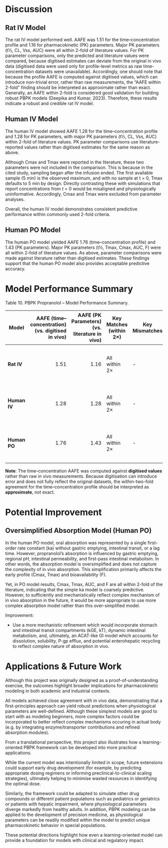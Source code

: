 # Discussion
## Rat IV Model
The rat IV model performed well. AAFE was 1.51 for the time–concentration profile and 1.16 for pharmacokinetic (PK) parameters. Major PK parameters (t½, CL, Vss, AUC) were all within 2-fold of literature values. For PK parameter comparisons, only the predicted and literature values were compared, because digitised estimates can deviate from the original in vivo data (digitised data were used only for profile-level metrics as raw time-concentration datasets were unavailable). Accordingly, one should note that because the profile AAFE is computed against digitised values, which can introduce non-trivial error, rather than raw measurements, the “AAFE within 2-fold” finding should be interpreted as approximate rather than exact. Generally, an AAFE within 2-fold is considered good validation for building robust PBPK models (Deepika and Kumar, 2023). Therefore, these results indicate a robust and credible rat IV model.


## Human IV Model
The human IV model showed AAFE 1.28 for the time–concentration profile and 1.28 for PK parameters, with major PK parameters (t½, CL, Vss, AUC) within 2-fold of literature values. PK parameter comparisons use literature-reported values rather than digitised estimates for the same reason as above.

Although Cmax and Tmax were reported in the literature, these two parameters were not included in the comparison. This is because in the cited study, sampling began after the infusion ended. The first available sample (5 min) is the observed maximum, and with no sample at t = 0, Tmax defaults to 5 min by design. Directly contrasting these with simulations that report concentrations from t = 0 would be misaligned and physiologically uninformative. Accordingly, Cmax and Tmax were excluded from parameter analyses.

Overall, the human IV model demonstrates consistent predictive performance within commonly used 2-fold criteria.

## Human PO Model
The human PO model yielded AAFE 1.76 (time–concentration profile) and 1.43 (PK parameters). Major PK parameters (t½, Tmax, Cmax, AUC, F) were all within 2-fold of literature values. As above, parameter comparisons were made against literature rather than digitised estimates. These findings support that the human PO model also provides acceptable predictive accuracy.


# Model Performance Summary

Table 10. PBPK Propranolol – Model Performance Summary.

| Model        |        AAFE (time–concentration) (vs. digitised in vivo) |                          AAFE (PK Parameters) (vs. literature in vivo) | Key Matches (within 2×)       | Key Mismatches                                                           | Overall Conclusion                                                                                           |
| ------------ | -----------------------: | --------------------------------------------: | ----------------------------- | ------------------------------------------------------------------------ | ------------------------------------------------------------------------------------------------------------ |
| **Rat IV**   |                      1.51 |                1.16 | All within 2× | -                                            | Good agreement. Reliable and predictive model.                                 |
| **Human IV** | 1.28 | 1.28 | All within 2×             | - | Good agreement. Reliable and predictive model.           |
| **Human PO** |                     1.76 |         1.43 | All within 2×        | -    |Good agreement. Reliable and predictive model.   |

**Note**: The time–concentration AAFE was computed against **digitised values** rather than raw in vivo measurements. Because digitisation can introduce error and does not fully reflect the original datasets, the within-two-fold agreement for the time–concentration profile should be interpreted as **approximate**, not exact.


# Potential Improvement

## Oversimplified Absorption Model (Human PO)
In the human PO model, oral absorption was represented by a single first-order rate constant (ka) without gastric emptying, intestinal transit, or a lag time. However, propranolol’s absorption is influenced by gastric emptying, regional pH, intestinal permeability, and first-pass intestinal metabolism. In other words, the absorption model is oversimplified and does not capture the complexity of in vivo absorption. This simplification primarily affects the early profile (Cmax, Tmax) and bioavailability (F). 

Yet, in PO model results, Cmax, Tmax, AUC, and F are all within 2-fold of the literature, indicating that the simple ka model is coarsely predictive. However, to sufficiently and mechanistically reflect complex mechanism of in vivo absorption in the future, it would be more appropriate to use more complex absorption model rather than this over-simplified model. 

Improvement:
- Use a more mechanistic refinement which would incorporate stomach and intestinal transit compartments (kGE, kT), dynamic intestinal metabolism, and, ultimately, an ACAT-like GI model which accounts for dissolution, solubility, P-gp efflux, and potential enterohepatic recycling to reflect complex nature of absorption in vivo.

# Applications & Future Work
Although this project was originally designed as a proof-of-understanding exercise, the outcomes highlight broader implications for pharmacokinetic modeling in both academic and industrial contexts. 

All models achieved close agreement with in vivo data, demonstrating that a first-principles approach can yield robust predictions when physiological parameters are well-defined. Although these simplest models are good to start with as modeling beginners, more complex factors could be incorporated to better reflect complex mechanisms occuring in actual body (e.g. by integrating enzyme/transporter contributions and refined absorption modules). 

From a translational perspective, this project also illustrates how a learning-oriented PBPK framework can be developed into more practical applications. 

While the current model was intentionally limited in scope, future extensions could support early drug development (for example, by predicting appropriate dosing regimens or informing preclinical-to-clinical scaling strategies), ultimately helping to minimise wasted resources in identifying the optimal dose.

Similarly, the framework could be adapted to simulate other drug compounds or different patient populations such as pediatrics or geriatrics or patients with hepatic impairment, where physiological parameters diverge markedly from healthy adults. In addition, PBPK modeling can be applied to the development of precision medicine, as physiological parameters can be readily modified within the model to predict unique pharmacokinetic behavior in special populations.

These potential directions highlight how even a learning-oriented model can provide a foundation for models with clinical and regulatory impact.


